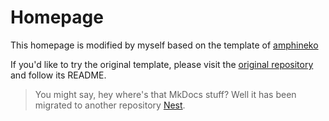 # Homepage

This homepage is modified by myself based on the template of [amphineko](https://futa.moe/amphineko/)

If you'd like to try the original template, please visit the [original repository](https://github.com/amphineko/atomicneko) and follow its README.

> You might say, hey where's that MkDocs stuff? Well it has been migrated to another repository [Nest](https://github.com/shrike-505/Nest).